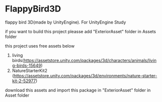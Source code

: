 # FlappyBird3D
flappy bird 3D(made by UnityEngine). For UnityEngine Study 

if you want to build this project
pleasse add "ExteriorAsset" folder in Assets folder


this project uses free assets below
1. living birds(https://assetstore.unity.com/packages/3d/characters/animals/living-birds-15649)
2. NatureStarterKit2 (https://assetstore.unity.com/packages/3d/environments/nature-starter-kit-2-52977)

download this assets and import this package in "ExteriorAsset" folder in Asset folder
